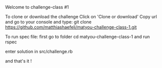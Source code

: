 Welcome to challenge-class #1

To clone or download the challenge Click on 'Clone or download' Copy url and go to your console and type: git clone https://github.com/matthiashaefeli/matyou-challenge-class-1.git

To run spec file: first go to folder cd matyou-challenge-class-1 and run rspec

enter solution in src/challenge.rb

and that's it !